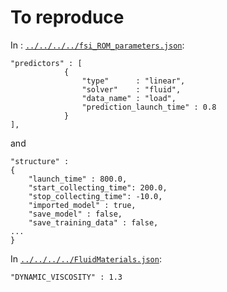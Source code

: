 # To reproduce

In : [`../../../../fsi_ROM_parameters.json`](../../../../fsi_ROM_parameters.json):
```
"predictors" : [
            {
                "type"      : "linear",
                "solver"    : "fluid",
                "data_name" : "load",
                "prediction_launch_time" : 0.8
            }
],
```
and
```
"structure" :
{
    "launch_time" : 800.0,
    "start_collecting_time": 200.0,
    "stop_collecting_time": -10.0,
    "imported_model" : true,
    "save_model" : false,
    "save_training_data" : false,
...
}
```

In [`../../../../FluidMaterials.json`](../../../../FluidMaterials.json):
```
"DYNAMIC_VISCOSITY" : 1.3
```
